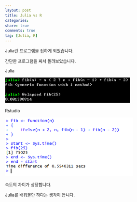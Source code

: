 ```yaml
---
layout: post
title: Julia vs R
categories: 
share: true
comments: true
tag: [Julia, R]
---
```

Julia란 프로그램을 접하게 되었습니다.

간단한 프로그램을 짜서 돌려보았습니다.

Julia

![](/images/julia.png)

Rstudio

![](/images/rstudio.png)

속도의 차이가 상당합니다.
 
Julia를 배워볼만 하다는 생각이 듭니다.

